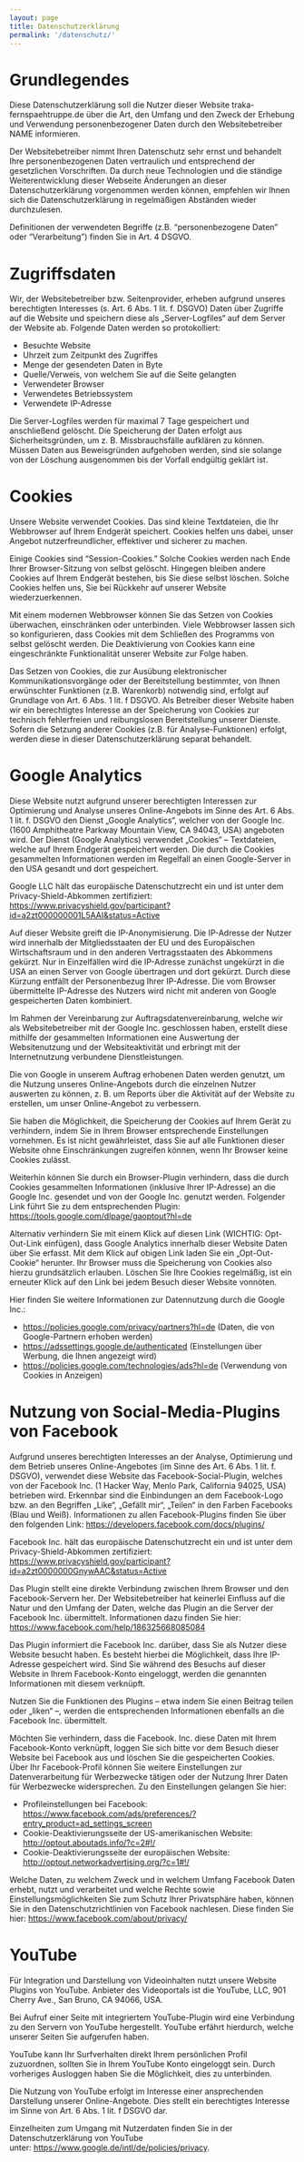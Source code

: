 ```yaml
---
layout: page
title: Datenschutzerklärung
permalink: '/datenschutz/'
---
```


<h1>Grundlegendes</h1>



<p>Diese Datenschutzerklärung soll die Nutzer dieser Website traka-fernspaehtruppe.de über die Art, den Umfang und den Zweck der Erhebung und Verwendung personenbezogener Daten durch den Websitebetreiber NAME informieren.</p>



<p>Der Websitebetreiber nimmt Ihren Datenschutz sehr ernst und
behandelt Ihre personenbezogenen Daten vertraulich und entsprechend der
gesetzlichen Vorschriften. Da durch neue Technologien und die ständige
Weiterentwicklung dieser Webseite Änderungen an dieser Datenschutzerklärung
vorgenommen werden können, empfehlen wir Ihnen sich die Datenschutzerklärung in
regelmäßigen Abständen wieder durchzulesen.</p>



<p>Definitionen der verwendeten Begriffe (z.B.
“personenbezogene Daten” oder “Verarbeitung”) finden Sie in Art. 4 DSGVO.</p>



<h1>Zugriffsdaten</h1>



<p>Wir, der Websitebetreiber bzw. Seitenprovider, erheben
aufgrund unseres berechtigten Interesses (s. Art. 6 Abs. 1 lit. f. DSGVO) Daten
über Zugriffe auf die Website und speichern diese als „Server-Logfiles“ auf dem
Server der Website ab. Folgende Daten werden so protokolliert:</p>



<ul><li>Besuchte Website</li><li>Uhrzeit zum Zeitpunkt des Zugriffes</li><li>Menge der gesendeten Daten in Byte</li><li>Quelle/Verweis, von welchem Sie auf die Seite
gelangten</li><li>Verwendeter Browser</li><li>Verwendetes Betriebssystem</li><li>Verwendete IP-Adresse</li></ul>



<p>Die Server-Logfiles werden für maximal 7 Tage gespeichert
und anschließend gelöscht. Die Speicherung der Daten erfolgt aus
Sicherheitsgründen, um z. B. Missbrauchsfälle aufklären zu können. Müssen Daten
aus Beweisgründen aufgehoben werden, sind sie solange von der Löschung
ausgenommen bis der Vorfall endgültig geklärt ist.</p>



<h1>Cookies</h1>



<p>Unsere Website verwendet Cookies. Das sind kleine
Textdateien, die Ihr Webbrowser auf Ihrem Endgerät speichert. Cookies helfen
uns dabei, unser Angebot nutzerfreundlicher, effektiver und sicherer zu machen.</p>



<p>Einige Cookies sind “Session-Cookies.” Solche Cookies werden
nach Ende Ihrer Browser-Sitzung von selbst gelöscht. Hingegen bleiben andere
Cookies auf Ihrem Endgerät bestehen, bis Sie diese selbst löschen. Solche
Cookies helfen uns, Sie bei Rückkehr auf unserer Website wiederzuerkennen.</p>



<p>Mit einem modernen Webbrowser können Sie das Setzen von
Cookies überwachen, einschränken oder unterbinden. Viele Webbrowser lassen sich
so konfigurieren, dass Cookies mit dem Schließen des Programms von selbst
gelöscht werden. Die Deaktivierung von Cookies kann eine eingeschränkte
Funktionalität unserer Website zur Folge haben.</p>



<p>Das Setzen von Cookies, die zur Ausübung elektronischer
Kommunikationsvorgänge oder der Bereitstellung bestimmter, von Ihnen
erwünschter Funktionen (z.B. Warenkorb) notwendig sind, erfolgt auf Grundlage
von Art. 6 Abs. 1 lit. f DSGVO. Als Betreiber dieser Website haben wir ein
berechtigtes Interesse an der Speicherung von Cookies zur technisch
fehlerfreien und reibungslosen Bereitstellung unserer Dienste. Sofern die
Setzung anderer Cookies (z.B. für Analyse-Funktionen) erfolgt, werden diese in
dieser Datenschutzerklärung separat behandelt.</p>



<h1>Google Analytics</h1>



<p>Diese Website nutzt aufgrund unserer berechtigten Interessen
zur Optimierung und Analyse unseres Online-Angebots im Sinne des Art. 6 Abs. 1
lit. f. DSGVO den Dienst „Google Analytics“, welcher von der Google Inc. (1600
Amphitheatre Parkway Mountain View, CA 94043, USA) angeboten wird. Der Dienst
(Google Analytics) verwendet „Cookies“ – Textdateien, welche auf Ihrem Endgerät
gespeichert werden. Die durch die Cookies gesammelten Informationen werden im
Regelfall an einen Google-Server in den USA gesandt und dort gespeichert.</p>



<p>Google LLC hält das europäische Datenschutzrecht ein und ist
unter dem Privacy-Shield-Abkommen zertifiziert: <a href="https://www.privacyshield.gov/participant?id=a2zt000000001L5AAI&amp;status=Active">https://www.privacyshield.gov/participant?id=a2zt000000001L5AAI&amp;status=Active</a></p>



<p>Auf dieser Website greift die IP-Anonymisierung. Die
IP-Adresse der Nutzer wird innerhalb der Mitgliedsstaaten der EU und des
Europäischen Wirtschaftsraum und in den anderen Vertragsstaaten des Abkommens
gekürzt. Nur in Einzelfällen wird die IP-Adresse zunächst ungekürzt in die USA
an einen Server von Google übertragen und dort gekürzt. Durch diese Kürzung
entfällt der Personenbezug Ihrer IP-Adresse. Die vom Browser übermittelte
IP-Adresse des Nutzers wird nicht mit anderen von Google gespeicherten Daten
kombiniert.</p>



<p>Im Rahmen der Vereinbarung zur Auftragsdatenvereinbarung,
welche wir als Websitebetreiber mit der Google Inc. geschlossen haben, erstellt
diese mithilfe der gesammelten Informationen eine Auswertung der Websitenutzung
und der Websiteaktivität und erbringt mit der Internetnutzung verbundene
Dienstleistungen.</p>



<p>Die von Google in unserem Auftrag erhobenen Daten werden
genutzt, um die Nutzung unseres Online-Angebots durch die einzelnen Nutzer
auswerten zu können, z. B. um Reports über die Aktivität auf der Website zu
erstellen, um unser Online-Angebot zu verbessern.</p>



<p>Sie haben die Möglichkeit, die Speicherung der Cookies auf
Ihrem Gerät zu verhindern, indem Sie in Ihrem Browser entsprechende
Einstellungen vornehmen. Es ist nicht gewährleistet, dass Sie auf alle
Funktionen dieser Website ohne Einschränkungen zugreifen können, wenn Ihr
Browser keine Cookies zulässt.</p>



<p>Weiterhin können Sie durch ein Browser-Plugin verhindern,
dass die durch Cookies gesammelten Informationen (inklusive Ihrer IP-Adresse)
an die Google Inc. gesendet und von der Google Inc. genutzt werden. Folgender
Link führt Sie zu dem entsprechenden Plugin: <a href="https://tools.google.com/dlpage/gaoptout?hl=de">https://tools.google.com/dlpage/gaoptout?hl=de</a></p>



<p>Alternativ verhindern Sie mit einem Klick auf diesen Link
(WICHTIG: Opt-Out-Link einfügen), dass Google Analytics innerhalb dieser
Website Daten über Sie erfasst. Mit dem Klick auf obigen Link laden Sie ein
„Opt-Out-Cookie“ herunter. Ihr Browser muss die Speicherung von Cookies also
hierzu grundsätzlich erlauben. Löschen Sie Ihre Cookies regelmäßig, ist ein
erneuter Klick auf den Link bei jedem Besuch dieser Website vonnöten.</p>



<p>Hier finden Sie weitere Informationen zur Datennutzung durch
die Google Inc.: </p>



<ul><li><a href="https://policies.google.com/privacy/partners?hl=de">https://policies.google.com/privacy/partners?hl=de</a>
(Daten, die von Google-Partnern erhoben werden)</li><li><a href="https://adssettings.google.de/authenticated">https://adssettings.google.de/authenticated</a>
(Einstellungen über Werbung, die Ihnen angezeigt wird)</li><li><a href="https://policies.google.com/technologies/ads?hl=de">https://policies.google.com/technologies/ads?hl=de</a>
(Verwendung von Cookies in Anzeigen)</li></ul>



<h1>Nutzung von Social-Media-Plugins von Facebook</h1>



<p>Aufgrund unseres berechtigten Interesses an der Analyse,
Optimierung und dem Betrieb unseres Online-Angebotes (im Sinne des Art. 6 Abs. 1
lit. f. DSGVO), verwendet diese Website das Facebook-Social-Plugin, welches von
der Facebook Inc. (1 Hacker Way, Menlo Park, California 94025, USA) betrieben
wird. Erkennbar sind die Einbindungen an dem Facebook-Logo bzw. an den
Begriffen „Like“, „Gefällt mir“, „Teilen“ in den Farben Facebooks (Blau und
Weiß). Informationen zu allen Facebook-Plugins finden Sie über den folgenden
Link: <a href="https://developers.facebook.com/docs/plugins/">https://developers.facebook.com/docs/plugins/</a></p>



<p>Facebook Inc. hält das europäische Datenschutzrecht ein und
ist unter dem Privacy-Shield-Abkommen zertifiziert: <a href="https://www.privacyshield.gov/participant?id=a2zt0000000GnywAAC&amp;status=Active">https://www.privacyshield.gov/participant?id=a2zt0000000GnywAAC&amp;status=Active</a></p>



<p>Das Plugin stellt eine direkte Verbindung zwischen Ihrem
Browser und den Facebook-Servern her. Der Websitebetreiber hat keinerlei
Einfluss auf die Natur und den Umfang der Daten, welche das Plugin an die
Server der Facebook Inc. übermittelt. Informationen dazu finden Sie hier: <a href="https://www.facebook.com/help/186325668085084">https://www.facebook.com/help/186325668085084</a></p>



<p>Das Plugin informiert die Facebook Inc. darüber, dass Sie
als Nutzer diese Website besucht haben. Es besteht hierbei die Möglichkeit,
dass Ihre IP-Adresse gespeichert wird. Sind Sie während des Besuchs auf dieser
Website in Ihrem Facebook-Konto eingeloggt, werden die genannten Informationen
mit diesem verknüpft.</p>



<p>Nutzen Sie die Funktionen des Plugins – etwa indem Sie einen
Beitrag teilen oder „liken“ –, werden die entsprechenden Informationen
ebenfalls an die Facebook Inc. übermittelt.</p>



<p>Möchten Sie verhindern, dass die Facebook. Inc. diese Daten
mit Ihrem Facebook-Konto verknüpft, loggen Sie sich bitte vor dem Besuch dieser
Website bei Facebook aus und löschen Sie die gespeicherten Cookies. Über Ihr
Facebook-Profil können Sie weitere Einstellungen zur Datenverarbeitung für
Werbezwecke tätigen oder der Nutzung Ihrer Daten für Werbezwecke widersprechen.
Zu den Einstellungen gelangen Sie hier: </p>



<ul><li>Profileinstellungen bei Facebook: <a href="https://www.facebook.com/ads/preferences/?entry_product=ad_settings_screen">https://www.facebook.com/ads/preferences/?entry_product=ad_settings_screen</a></li><li>Cookie-Deaktivierungsseite der US-amerikanischen
Website: <a href="http://optout.aboutads.info/?c=2#!/">http://optout.aboutads.info/?c=2#!/</a></li><li>Cookie-Deaktivierungsseite der europäischen
Website: <a href="http://optout.networkadvertising.org/?c=1#!/">http://optout.networkadvertising.org/?c=1#!/</a></li></ul>



<p>Welche Daten, zu welchem Zweck und in welchem Umfang
Facebook Daten erhebt, nutzt und verarbeitet und welche Rechte sowie
Einstellungsmöglichkeiten Sie zum Schutz Ihrer Privatsphäre haben, können Sie
in den Datenschutzrichtlinien von Facebook nachlesen. Diese finden Sie hier: <a href="https://www.facebook.com/about/privacy/">https://www.facebook.com/about/privacy/</a>
</p>



<h1>YouTube</h1>



<p>Für Integration und Darstellung von Videoinhalten nutzt
unsere Website Plugins von YouTube. Anbieter des Videoportals ist die YouTube,
LLC, 901 Cherry Ave., San Bruno, CA 94066, USA.</p>



<p>Bei Aufruf einer Seite mit integriertem YouTube-Plugin wird
eine Verbindung zu den Servern von YouTube hergestellt. YouTube erfährt
hierdurch, welche unserer Seiten Sie aufgerufen haben.</p>



<p>YouTube kann Ihr Surfverhalten direkt Ihrem persönlichen
Profil zuzuordnen, sollten Sie in Ihrem YouTube Konto eingeloggt sein. Durch
vorheriges Ausloggen haben Sie die Möglichkeit, dies zu unterbinden.</p>



<p>Die Nutzung von YouTube erfolgt im Interesse einer
ansprechenden Darstellung unserer Online-Angebote. Dies stellt ein berechtigtes
Interesse im Sinne von Art. 6 Abs. 1 lit. f DSGVO dar.</p>



<p>Einzelheiten zum Umgang mit Nutzerdaten finden Sie in der
Datenschutzerklärung von YouTube unter:&nbsp;<a href="https://www.google.de/intl/de/policies/privacy">https://www.google.de/intl/de/policies/privacy</a>.</p>
